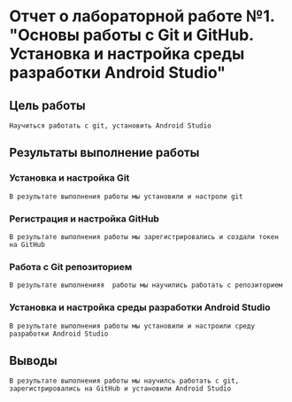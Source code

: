 # Отчет о лабораторной работе №1. "Основы работы с Git и GitHub. Установка и настройка среды разработки Android Studio"
## Цель работы
    Научиться работать с git, установить Android Studio

## Результаты выполнение работы

### Установка и настройка Git
    В результате выполнения работы мы установили и настроли git
    
### Регистрация и настройка GitHub
    В результате выполнения работы мы зарегистрировались и создали токен на GitHub

### Работа с Git репозиторием
    В результате выполненияя  работы мы научились работать с репозиторием

### Установка и настройка среды разработки  Android Studio
    В результате выполнения работы мы установили и настроили среду разработки Android Studio

## Выводы
    В результате выполнения работы мы научилсь работать с git, зарегистрировались на GitHub и установили Android Studio